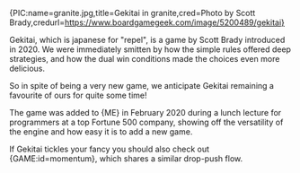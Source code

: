 {PIC:name=granite.jpg,title=Gekitai in granite,cred=Photo by Scott Brady,credurl=https://www.boardgamegeek.com/image/5200489/gekitai}

Gekitai, which is japanese for "repel", is a game by Scott Brady introduced in 2020. We were immediately smitten by how the simple rules offered deep strategies, and how the dual win conditions made the choices even more delicious.

So in spite of being a very new game, we anticipate Gekitai remaining a favourite of ours for quite some time!

The game was added to {ME} in February 2020 during a lunch lecture for programmers at a top Fortune 500 company, showing off the versatility of the engine and how easy it is to add a new game.

If Gekitai tickles your fancy you should also check out {GAME:id=momentum}, which shares a similar drop-push flow.
